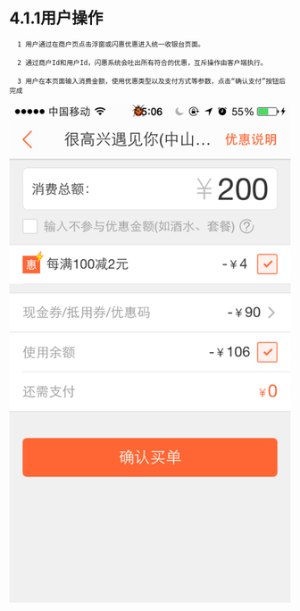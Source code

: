 # 4.1.1用户操作
      1 用户通过在商户页点击浮窗或闪惠优惠进入统一收银台页面。
      
      2 通过商户Id和用户Id，闪惠系统会吐出所有符合的优惠，互斥操作由客户端执行。
      
      3 用户在本页面输入消费金额，使用优惠类型以及支付方式等参数，点击“确认支付”按钮后完成
![](981B02FB-9745-4CCD-B78E-5200FC715A0F.PNG)


